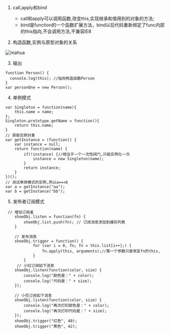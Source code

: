 1. call,apply和bind

	* call和apply可以调用函数,改变this,实现继承和借用别的对象的方法;
	* bind是function的一个函数扩展方法，bind以后代码重新绑定了func内部的this指向,不会调用方法,不兼容IE8

2. 构造函数,实例与原型对象的关系

![mahua](https://segmentfault.com/img/bV8wcf?w=638&h=241)

3. 输出

```
function Person() {
  console.log(this); //指向构造函数Person
}
var personOne = new Person();
```

4. 单例模式

```
var Singleton = function(name){
    this.name = name;
};
Singleton.prototype.getName = function(){
    return this.name;
}
// 获取实例对象
var getInstance = (function() {
    var instance = null;
    return function(name) {
        if(!instance) {//相当于一个一次性阀门,只能实例化一次
            instance = new Singleton(name);
        }
        return instance;
    }
})();
// 测试单体模式的实例,所以a===b
var a = getInstance("aa");
var b = getInstance("bb");  
```

5. 发布者订阅模式

```
 // 增加订阅者
    shoeObj.listen = function(fn) {
        shoeObj.list.push(fn); // 订阅消息添加到缓存列表
    }

    // 发布消息
    shoeObj.trigger = function() {
            for (var i = 0, fn; fn = this.list[i++];) {
                fn.apply(this, arguments);//第一个参数只是改变fn的this,
            }
        }
     // 小红订阅如下消息
    shoeObj.listen(function(color, size) {
        console.log("颜色是：" + color);
        console.log("尺码是：" + size);
    });

    // 小花订阅如下消息
    shoeObj.listen(function(color, size) {
        console.log("再次打印颜色是：" + color);
        console.log("再次打印尺码是：" + size);
    });
    shoeObj.trigger("红色", 40);
    shoeObj.trigger("黑色", 42);
```